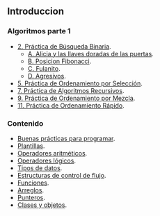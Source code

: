 ## Introduccion
### Algoritmos parte 1
- [2. Práctica de Búsqueda Binaria](https://github.com/devbrianmedina/Club-de-los-bits/tree/main/codigos/Algoritmos-Parte-I/2-B%C3%BAsqueda-Binaria).
  - [A. Alicia y las llaves doradas de las puertas](https://github.com/devbrianmedina/Club-de-los-bits/blob/main/codigos/Algoritmos-Parte-I/2-B%C3%BAsqueda-Binaria/A_Alicia.cpp).
  - [B. Posicion Fibonacci](https://github.com/devbrianmedina/Club-de-los-bits/blob/main/codigos/Algoritmos-Parte-I/2-B%C3%BAsqueda-Binaria/B_Posicion_Fibonacci.cpp).
  - [C. Fulanito](https://github.com/devbrianmedina/Club-de-los-bits/blob/main/codigos/Algoritmos-Parte-I/2-B%C3%BAsqueda-Binaria/C_Fulanito.cpp).
  - [D. Agresivos](https://github.com/devbrianmedina/Club-de-los-bits/blob/main/codigos/Algoritmos-Parte-I/2-B%C3%BAsqueda-Binaria/D_Agresivos.cpp).
- [5. Práctica de Ordenamiento por Selección](https://github.com/devbrianmedina/Club-de-los-bits/tree/main/codigos/Algoritmos-Parte-I/5.Pr%C3%A1cticaDeOrdenamientoPorSelecci%C3%B3n).
- [7. Práctica de Algoritmos Recursivos](https://github.com/devbrianmedina/Club-de-los-bits/tree/main/codigos/Algoritmos-Parte-I/7.Pr%C3%A1cticaDeAlgoritmosRecursivos).
- [9. Práctica de Ordenamiento por Mezcla](https://github.com/devbrianmedina/Club-de-los-bits/tree/main/codigos/Algoritmos-Parte-I/9.Pr%C3%A1cticaDeOrdenamientoPorMezcla).
- [11. Práctica de Ordenamiento Rápido](https://github.com/devbrianmedina/Club-de-los-bits/tree/main/codigos/Algoritmos-Parte-I/11.Pr%C3%A1cticaDeOrdenamientoR%C3%A1pido).


### Contenido
- [Buenas prácticas para programar](https://github.com/devbrianmedina/Club-de-los-bits/blob/main/introducci%C3%B3n/buenas_practicas.md).
- [Plantillas](https://github.com/devbrianmedina/Club-de-los-bits/blob/main/plantillas/README.md).
- [Operadores aritméticos](https://github.com/devbrianmedina/Club-de-los-bits/blob/main/introducci%C3%B3n/introduccion%20(tipos%20de%20datos%2C%20operadores%20aritmeticos%20etc).md#operadores-aritm%C3%A9ticos).
- [Operadores lógicos](https://github.com/devbrianmedina/Club-de-los-bits/blob/main/introducci%C3%B3n/introduccion%20(tipos%20de%20datos%2C%20operadores%20aritmeticos%20etc).md#operadores-l%C3%B3gicos).
- [Tipos de datos](https://github.com/devbrianmedina/Club-de-los-bits/blob/main/introducci%C3%B3n/introduccion%20(tipos%20de%20datos%2C%20operadores%20aritmeticos%20etc).md#tipos-de-datos).
- [Estructuras de control de flujo](https://github.com/devbrianmedina/Club-de-los-bits/blob/main/introducci%C3%B3n/estructuras%20de%20control%20de%20flujo.md).
- [Funciones](https://github.com/devbrianmedina/Club-de-los-bits/blob/main/introducci%C3%B3n/funciones.md).
- [Arreglos](https://github.com/devbrianmedina/Club-de-los-bits/blob/main/introducci%C3%B3n/arreglos.md).
- [Punteros](https://github.com/devbrianmedina/Club-de-los-bits/blob/main/introducci%C3%B3n/punteros.md).
- [Clases y objetos](https://github.com/devbrianmedina/Club-de-los-bits/blob/main/introducci%C3%B3n/Clases%20y%20objetos.md).
